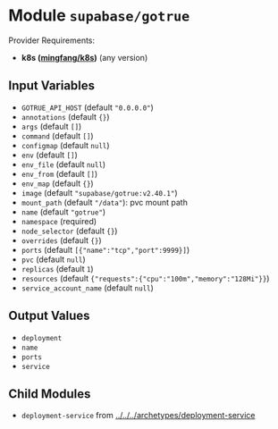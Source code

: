 
# Module `supabase/gotrue`

Provider Requirements:
* **k8s ([mingfang/k8s](https://registry.terraform.io/providers/mingfang/k8s/latest))** (any version)

## Input Variables
* `GOTRUE_API_HOST` (default `"0.0.0.0"`)
* `annotations` (default `{}`)
* `args` (default `[]`)
* `command` (default `[]`)
* `configmap` (default `null`)
* `env` (default `[]`)
* `env_file` (default `null`)
* `env_from` (default `[]`)
* `env_map` (default `{}`)
* `image` (default `"supabase/gotrue:v2.40.1"`)
* `mount_path` (default `"/data"`): pvc mount path
* `name` (default `"gotrue"`)
* `namespace` (required)
* `node_selector` (default `{}`)
* `overrides` (default `{}`)
* `ports` (default `[{"name":"tcp","port":9999}]`)
* `pvc` (default `null`)
* `replicas` (default `1`)
* `resources` (default `{"requests":{"cpu":"100m","memory":"128Mi"}}`)
* `service_account_name` (default `null`)

## Output Values
* `deployment`
* `name`
* `ports`
* `service`

## Child Modules
* `deployment-service` from [../../../archetypes/deployment-service](../../../archetypes/deployment-service)

